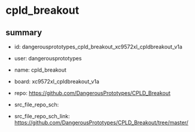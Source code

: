 # cpld_breakout
 
## summary 
* id: dangerousprototypes_cpld_breakout_xc9572xl_cpldbreakout_v1a
* user: dangerousprototypes
* name: cpld_breakout
* board: xc9572xl_cpldbreakout_v1a
* repo: https://github.com/DangerousPrototypes/CPLD_Breakout



* src_file_repo_sch: 
* src_file_repo_sch_link: https://github.com/DangerousPrototypes/CPLD_Breakout/tree/master/







